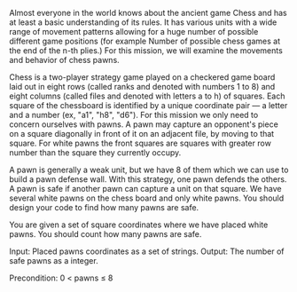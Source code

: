 Almost everyone in the world knows about the ancient game Chess and has at least a basic understanding of its rules. It has various units with a wide range of movement patterns allowing for a huge number of possible different game positions (for example Number of possible chess games at the end of the n-th plies.) For this mission, we will examine the movements and behavior of chess pawns.

Chess is a two-player strategy game played on a checkered game board laid out in eight rows (called ranks and denoted with numbers 1 to 8) and eight columns (called files and denoted with letters a to h) of squares. Each square of the chessboard is identified by a unique coordinate pair — a letter and a number (ex, "a1", "h8", "d6"). For this mission we only need to concern ourselves with pawns. A pawn may capture an opponent's piece on a square diagonally in front of it on an adjacent file, by moving to that square. For white pawns the front squares are squares with greater row number than the square they currently occupy.

A pawn is generally a weak unit, but we have 8 of them which we can use to build a pawn defense wall. With this strategy, one pawn defends the others. A pawn is safe if another pawn can capture a unit on that square. We have several white pawns on the chess board and only white pawns. You should design your code to find how many pawns are safe.

You are given a set of square coordinates where we have placed white pawns. You should count how many pawns are safe.

Input: Placed pawns coordinates as a set of strings.
Output: The number of safe pawns as a integer.

Precondition:
0 < pawns ≤ 8